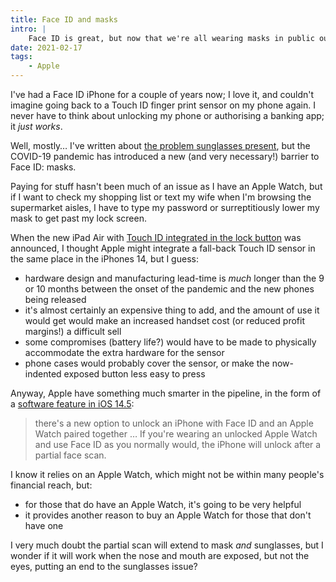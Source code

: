 ```yaml
---
title: Face ID and masks
intro: |
    Face ID is great, but now that we're all wearing masks in public our passcodes are seeing a lot more use. Luckily, Apple have a solution in the pipeline.
date: 2021-02-17
tags:
    - Apple
---
```


I've had a Face ID iPhone for a couple of years now; I love it, and couldn't imagine going back to a Touch ID finger print sensor on my phone again. I never have to think about unlocking my phone or authorising a banking app; it *just works*.

Well, mostly… I've written about [the problem sunglasses present](/blog/face-id-and-sunglasses), but the COVID-19 pandemic has introduced a new (and very necessary!) barrier to Face ID: masks.

Paying for stuff hasn't been much of an issue as I have an Apple Watch, but if I want to check my shopping list or text my wife when I'm browsing the supermarket aisles, I have to type my password or surreptitiously lower my mask to get past my lock screen.

When the new iPad Air with [Touch ID integrated in the lock button](https://appleinsider.com/articles/20/10/04/power-button-touch-id-on-the-ipad-air-4-was-an-incredible-feat) was announced, I thought Apple might integrate a fall-back Touch ID sensor in the same place in the iPhones 14, but I guess:

- hardware design and manufacturing lead-time is *much* longer than the 9 or 10 months between the onset of the pandemic and the new phones being released
- it's almost certainly an expensive thing to add, and the amount of use it would get would make an increased handset cost (or reduced profit margins!) a difficult sell
- some compromises (battery life?) would have to be made to physically accommodate the extra hardware for the sensor
- phone cases would probably cover the sensor, or make the now-indented exposed button less easy to press

Anyway, Apple have something much smarter in the pipeline, in the form of a [software feature in iOS 14.5](https://www.macrumors.com/2021/02/01/ios-14-5-unlock-iphone-with-apple-watch/):

> there's a new option to unlock an iPhone with Face ID and an Apple Watch paired together … If you're wearing an unlocked Apple Watch and use Face ID as you normally would, the iPhone will unlock after a partial face scan.

I know it relies on an Apple Watch, which might not be within many people's financial reach, but:

- for those that do have an Apple Watch, it's going to be very helpful
- it provides another reason to buy an Apple Watch for those that don't have one

I very much doubt the partial scan will extend to mask *and* sunglasses, but I wonder if it will work when the nose and mouth are exposed, but not the eyes, putting an end to the sunglasses issue?

